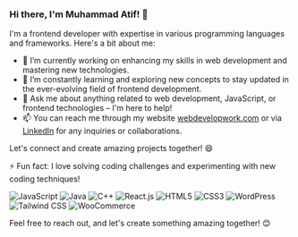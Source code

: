 ### Hi there, I'm Muhammad Atif! 👋

I'm a frontend developer with expertise in various programming languages and frameworks. Here's a bit about me:

- 🔭 I’m currently working on enhancing my skills in web development and mastering new technologies.
- 🌱 I’m constantly learning and exploring new concepts to stay updated in the ever-evolving field of frontend development.
- 💬 Ask me about anything related to web development, JavaScript, or frontend technologies – I'm here to help!
- 📫 You can reach me through my website [webdevelopwork.com](https://webdevelopwork.com) or via [LinkedIn](https://www.linkedin.com/in/muhmmad-atif-849687291/) for any inquiries or collaborations.

Let's connect and create amazing projects together! 😄

⚡ Fun fact: I love solving coding challenges and experimenting with new coding techniques!

![JavaScript](https://img.shields.io/badge/-JavaScript-yellow?style=flat-square&logo=javascript&logoColor=white) ![Java](https://img.shields.io/badge/-Java-orange?style=flat-square&logo=java&logoColor=white) ![C++](https://img.shields.io/badge/-C++-blue?style=flat-square&logo=c%2B%2B&logoColor=white) ![React.js](https://img.shields.io/badge/-React.js-blue?style=flat-square&logo=react&logoColor=white) ![HTML5](https://img.shields.io/badge/-HTML5-red?style=flat-square&logo=html5&logoColor=white) ![CSS3](https://img.shields.io/badge/-CSS3-blue?style=flat-square&logo=css3&logoColor=white) ![WordPress](https://img.shields.io/badge/-WordPress-blue?style=flat-square&logo=wordpress&logoColor=white) ![Tailwind CSS](https://img.shields.io/badge/-Tailwind_CSS-blue?style=flat-square&logo=tailwind-css&logoColor=white) ![WooCommerce](https://img.shields.io/badge/-WooCommerce-blue?style=flat-square&logo=woocommerce&logoColor=white)

Feel free to reach out, and let's create something amazing together! 😊
